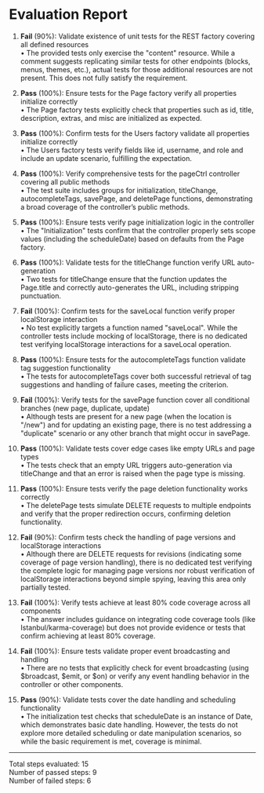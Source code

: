 # Evaluation Report

1. **Fail** (90%): Validate existence of unit tests for the REST factory covering all defined resources  
   • The provided tests only exercise the "content" resource. While a comment suggests replicating similar tests for other endpoints (blocks, menus, themes, etc.), actual tests for those additional resources are not present. This does not fully satisfy the requirement.

2. **Pass** (100%): Ensure tests for the Page factory verify all properties initialize correctly  
   • The Page factory tests explicitly check that properties such as id, title, description, extras, and misc are initialized as expected.

3. **Pass** (100%): Confirm tests for the Users factory validate all properties initialize correctly  
   • The Users factory tests verify fields like id, username, and role and include an update scenario, fulfilling the expectation.

4. **Pass** (100%): Verify comprehensive tests for the pageCtrl controller covering all public methods  
   • The test suite includes groups for initialization, titleChange, autocompleteTags, savePage, and deletePage functions, demonstrating a broad coverage of the controller’s public methods.

5. **Pass** (100%): Ensure tests verify page initialization logic in the controller  
   • The "Initialization" tests confirm that the controller properly sets scope values (including the scheduleDate) based on defaults from the Page factory.

6. **Pass** (100%): Validate tests for the titleChange function verify URL auto-generation  
   • Two tests for titleChange ensure that the function updates the Page.title and correctly auto-generates the URL, including stripping punctuation.

7. **Fail** (100%): Confirm tests for the saveLocal function verify proper localStorage interaction  
   • No test explicitly targets a function named "saveLocal". While the controller tests include mocking of localStorage, there is no dedicated test verifying localStorage interactions for a saveLocal operation.

8. **Pass** (100%): Ensure tests for the autocompleteTags function validate tag suggestion functionality  
   • The tests for autocompleteTags cover both successful retrieval of tag suggestions and handling of failure cases, meeting the criterion.

9. **Fail** (100%): Verify tests for the savePage function cover all conditional branches (new page, duplicate, update)  
   • Although tests are present for a new page (when the location is "/new") and for updating an existing page, there is no test addressing a "duplicate" scenario or any other branch that might occur in savePage.

10. **Pass** (100%): Validate tests cover edge cases like empty URLs and page types  
    • The tests check that an empty URL triggers auto-generation via titleChange and that an error is raised when the page type is missing.

11. **Pass** (100%): Ensure tests verify the page deletion functionality works correctly  
    • The deletePage tests simulate DELETE requests to multiple endpoints and verify that the proper redirection occurs, confirming deletion functionality.

12. **Fail** (90%): Confirm tests check the handling of page versions and localStorage interactions  
    • Although there are DELETE requests for revisions (indicating some coverage of page version handling), there is no dedicated test verifying the complete logic for managing page versions nor robust verification of localStorage interactions beyond simple spying, leaving this area only partially tested.

13. **Fail** (100%): Verify tests achieve at least 80% code coverage across all components  
    • The answer includes guidance on integrating code coverage tools (like Istanbul/karma-coverage) but does not provide evidence or tests that confirm achieving at least 80% coverage.

14. **Fail** (100%): Ensure tests validate proper event broadcasting and handling  
    • There are no tests that explicitly check for event broadcasting (using $broadcast, $emit, or $on) or verify any event handling behavior in the controller or other components.

15. **Pass** (90%): Validate tests cover the date handling and scheduling functionality  
    • The initialization test checks that scheduleDate is an instance of Date, which demonstrates basic date handling. However, the tests do not explore more detailed scheduling or date manipulation scenarios, so while the basic requirement is met, coverage is minimal.

---

Total steps evaluated: 15  
Number of passed steps: 9  
Number of failed steps: 6